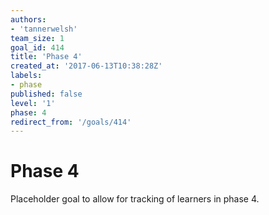 ```yaml
---
authors:
- 'tannerwelsh'
team_size: 1
goal_id: 414
title: 'Phase 4'
created_at: '2017-06-13T10:38:28Z'
labels:
- phase
published: false
level: '1'
phase: 4
redirect_from: '/goals/414'
---
```


# Phase 4

Placeholder goal to allow for tracking of learners in phase 4.
